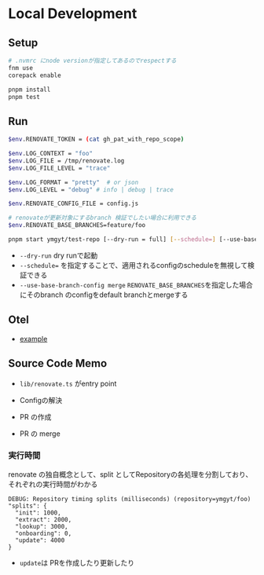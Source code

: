 # Local Development

## Setup

```sh
# .nvmrc にnode versionが指定してあるのでrespectする
fnm use
corepack enable

pnpm install
pnpm test
```

## Run

```sh
$env.RENOVATE_TOKEN = (cat gh_pat_with_repo_scope)

$env.LOG_CONTEXT = "foo"
$env.LOG_FILE = /tmp/renovate.log
$env.LOG_FILE_LEVEL = "trace"

$env.LOG_FORMAT = "pretty"  # or json
$env.LOG_LEVEL = "debug" # info | debug | trace

$env.RENOVATE_CONFIG_FILE = config.js

# renovateが更新対象にするbranch 検証でしたい場合に利用できる
$env.RENOVATE_BASE_BRANCHES=feature/foo

pnpm start ymgyt/test-repo [--dry-run = full] [--schedule=] [--use-base-bracnh-config merge]
```

* `--dry-run` dry runで起動
* `--schedule=` を指定することで、適用されるconfigのscheduleを無視して検証できる
* `--use-base-branch-config merge` `RENOVATE_BASE_BRANCHES`を指定した場合にそのbranch のconfigをdefault branchとmergeする


## Otel

* [example](https://github.com/renovatebot/renovate/blob/main/docs/usage/examples/opentelemetry.md)


## Source Code Memo

* `lib/renovate.ts` がentry point

* Configの解決
* PR の作成
* PR の merge

### 実行時間

renovate の独自概念として、split としてRepositoryの各処理を分割しており、それぞれの実行時間がわかる

```text
DEBUG: Repository timing splits (milliseconds) (repository=ymgyt/foo)
"splits": {
  "init": 1000, 
  "extract": 2000, 
  "lookup": 3000, 
  "onboarding": 0, 
  "update": 4000
}
```

* `update`は PRを作成したり更新したり
